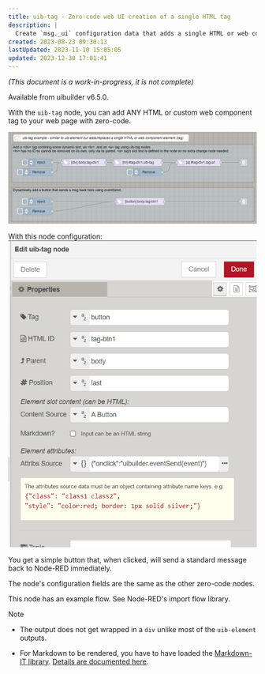 ```yaml
---
title: uib-tag - Zero-code web UI creation of a single HTML tag
description: |
  Create `msg._ui` configuration data that adds a single HTML or web component element (tag) to the browser UI.
created: 2023-08-23 09:30:13
lastUpdated: 2023-11-10 15:05:05
updated: 2023-12-30 17:01:41
---
```


*(This document is a work-in-progress, it is not complete)*

Available from uibuilder v6.5.0.

With the `uib-tag` node, you can add ANY HTML or custom web component tag to your web page with zero-code.

![Examples of uib-tag in the Editor](image.png)

With this node configuration: ![uib-tag eg config](image-2.png)

You get a simple button that, when clicked, will send a standard message back to Node-RED immediately.

The node's configuration fields are the same as the other zero-code nodes.

This node has an example flow. See Node-RED's import flow library.

>[!NOTE]
> - The output does not get wrapped in a `div` unlike most of the `uib-element` outputs.
>
> - For Markdown to be rendered, you have to have loaded the [Markdown-IT library](https://markdown-it.github.io/). [Details are documented here](client-docs/readme?id=_2-markdown-it-converts-markdown-markup-into-html).
